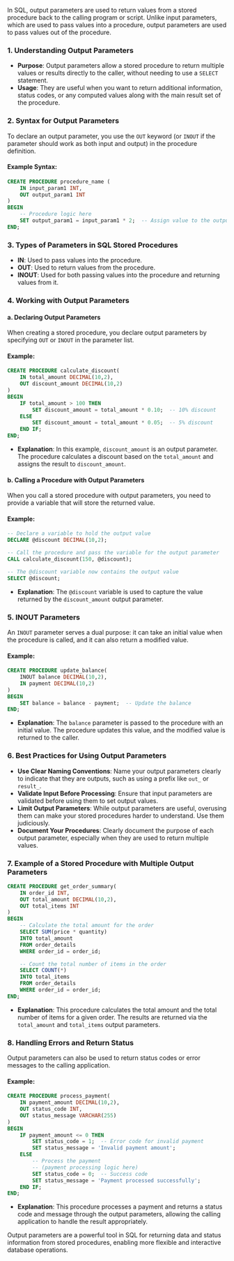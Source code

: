 In SQL, output parameters are used to return values from a stored procedure back to the calling program or script. Unlike input parameters, which are used to pass values into a procedure, output parameters are used to pass values out of the procedure.

### 1. **Understanding Output Parameters**

- **Purpose**: Output parameters allow a stored procedure to return multiple values or results directly to the caller, without needing to use a `SELECT` statement.
- **Usage**: They are useful when you want to return additional information, status codes, or any computed values along with the main result set of the procedure.

### 2. **Syntax for Output Parameters**

To declare an output parameter, you use the `OUT` keyword (or `INOUT` if the parameter should work as both input and output) in the procedure definition.

#### Example Syntax:
```sql
CREATE PROCEDURE procedure_name (
    IN input_param1 INT,
    OUT output_param1 INT
)
BEGIN
    -- Procedure logic here
    SET output_param1 = input_param1 * 2;  -- Assign value to the output parameter
END;
```

### 3. **Types of Parameters in SQL Stored Procedures**

- **IN**: Used to pass values into the procedure.
- **OUT**: Used to return values from the procedure.
- **INOUT**: Used for both passing values into the procedure and returning values from it.

### 4. **Working with Output Parameters**

#### a. **Declaring Output Parameters**
When creating a stored procedure, you declare output parameters by specifying `OUT` or `INOUT` in the parameter list.

#### Example:
```sql
CREATE PROCEDURE calculate_discount(
    IN total_amount DECIMAL(10,2),
    OUT discount_amount DECIMAL(10,2)
)
BEGIN
    IF total_amount > 100 THEN
        SET discount_amount = total_amount * 0.10;  -- 10% discount
    ELSE
        SET discount_amount = total_amount * 0.05;  -- 5% discount
    END IF;
END;
```
- **Explanation**: In this example, `discount_amount` is an output parameter. The procedure calculates a discount based on the `total_amount` and assigns the result to `discount_amount`.

#### b. **Calling a Procedure with Output Parameters**
When you call a stored procedure with output parameters, you need to provide a variable that will store the returned value.

#### Example:
```sql
-- Declare a variable to hold the output value
DECLARE @discount DECIMAL(10,2);

-- Call the procedure and pass the variable for the output parameter
CALL calculate_discount(150, @discount);

-- The @discount variable now contains the output value
SELECT @discount;
```
- **Explanation**: The `@discount` variable is used to capture the value returned by the `discount_amount` output parameter.

### 5. **INOUT Parameters**
An `INOUT` parameter serves a dual purpose: it can take an initial value when the procedure is called, and it can also return a modified value.

#### Example:
```sql
CREATE PROCEDURE update_balance(
    INOUT balance DECIMAL(10,2),
    IN payment DECIMAL(10,2)
)
BEGIN
    SET balance = balance - payment;  -- Update the balance
END;
```
- **Explanation**: The `balance` parameter is passed to the procedure with an initial value. The procedure updates this value, and the modified value is returned to the caller.

### 6. **Best Practices for Using Output Parameters**

- **Use Clear Naming Conventions**: Name your output parameters clearly to indicate that they are outputs, such as using a prefix like `out_` or `result_`.
- **Validate Input Before Processing**: Ensure that input parameters are validated before using them to set output values.
- **Limit Output Parameters**: While output parameters are useful, overusing them can make your stored procedures harder to understand. Use them judiciously.
- **Document Your Procedures**: Clearly document the purpose of each output parameter, especially when they are used to return multiple values.

### 7. **Example of a Stored Procedure with Multiple Output Parameters**

```sql
CREATE PROCEDURE get_order_summary(
    IN order_id INT,
    OUT total_amount DECIMAL(10,2),
    OUT total_items INT
)
BEGIN
    -- Calculate the total amount for the order
    SELECT SUM(price * quantity)
    INTO total_amount
    FROM order_details
    WHERE order_id = order_id;

    -- Count the total number of items in the order
    SELECT COUNT(*)
    INTO total_items
    FROM order_details
    WHERE order_id = order_id;
END;
```

- **Explanation**: This procedure calculates the total amount and the total number of items for a given order. The results are returned via the `total_amount` and `total_items` output parameters.

### 8. **Handling Errors and Return Status**
Output parameters can also be used to return status codes or error messages to the calling application.

#### Example:
```sql
CREATE PROCEDURE process_payment(
    IN payment_amount DECIMAL(10,2),
    OUT status_code INT,
    OUT status_message VARCHAR(255)
)
BEGIN
    IF payment_amount <= 0 THEN
        SET status_code = 1;  -- Error code for invalid payment
        SET status_message = 'Invalid payment amount';
    ELSE
        -- Process the payment
        -- (payment processing logic here)
        SET status_code = 0;  -- Success code
        SET status_message = 'Payment processed successfully';
    END IF;
END;
```
- **Explanation**: This procedure processes a payment and returns a status code and message through the output parameters, allowing the calling application to handle the result appropriately.

Output parameters are a powerful tool in SQL for returning data and status information from stored procedures, enabling more flexible and interactive database operations.